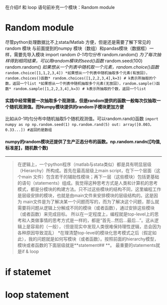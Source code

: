 在介绍if 和 loop 语句前补充一个模块：Random module
# Random module
尽管python处理数据比不上stata/Matlab 方便，但是还是需要了解下常见的random 模块
与前面提到的numpy 模块（数组）和pandas模块（数据框）一样，需要先导入模块
import random
*0-1均匀分布* random.random()
*为了每次抽样得到相同结果，可以用random模块的seed()函数*
random.seed(100)
random.random()
*如果想从一个列表中随机取一个元素，random.choice()函数*
`random.choice([1,1,2,3,4])
*如果想从一个列表中随机抽取多个元素(有放回)，random.choices()函数*
random.choices([1,2,2,3,4],k=3) # k表示所抽取的个数，返回一个list
*如果想从一个列表中随机抽取多个元素(无放回)，random.sample()函数*
random.sample([1,2,2,3,4],k=3) # k表示所抽取的个数，返回一个list`
#### 实践中经常需要一次抽取多个观测值，但是random提供的函数一般每次仅抽取一个随机观测值。而Numpy模块提供的random子模块更加方便
比如从0-1均匀分布中随机抽取5个随机观测值。可以random.rand()函数
`import numpy as np
np.random.seed(1)
np.random.rand(5)
out:
array([0.003，0.33...]) #返回的是数组`
#### numpy的random模块还提供了生产正态分布的函数。np.random.randn(【均值,标准差】，随机数个数)
***


> 在逻辑上，一个python程序（matlab与stata类似）都是具有明显层级（Hierarchy）所构成。首先在最高层级上main script，在下一个层面（这个main 文件）包含若干的辅助性模块；再下一层（这些模块）包括更基础
> 的语句（statements）组成。我觉得这种思考方式是人类和计算机的思考模式，都是分模块的构建方法。只不过这些模块的结构不同，这里编程工作是层级安排的模块，也就是由main文件来安排模块的层级结构的。这是因为
> main文件是为了解决某一个问题而写的，而为了解决这个问题，那么就需要将问题从逻辑上分解成不同的模块（或者函数），通过安排这些模块（或者函数）来完成目标。
> 所以在一定程度上，编程就是top-level上的思考和人类做事情的思考方式是一样的，都是“首先...然后...最后...”。这从逻辑上是容易的（一般），（但是现实中发现人类很难保持理性逻辑，总会因为各种原因导致混乱）
*在理清楚top-level的模块化思考模式之后（假定如此），我的问题就是如何写模块（或者函数）。按照前面的hierarchy模型，模块或者函数的下面层级就是**statement## **。 最重要的statements就是if & loop

# if statemet



# loop statement
